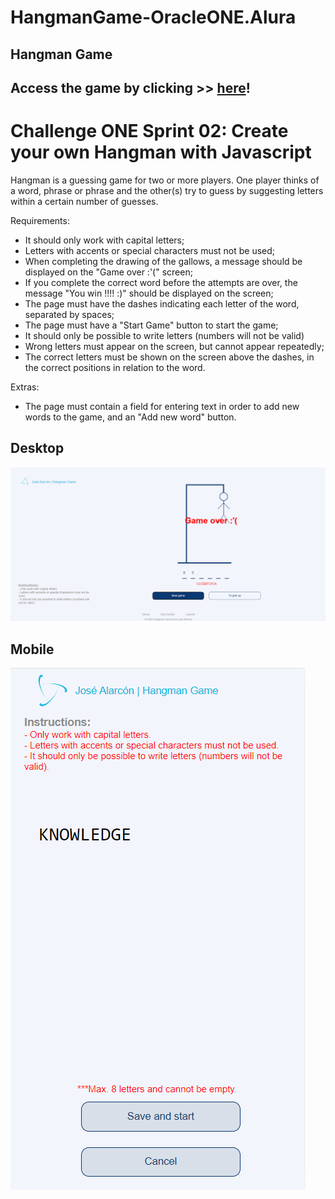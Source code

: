 # HangmanGame-OracleONE.Alura
## Hangman Game

## Access the game by clicking  >> <a href="https://dev-josealarcon.github.io/HangmanGame-OracleONE.Alura/" target="_blank">here</a>!

# Challenge ONE Sprint 02: Create your own Hangman with Javascript
Hangman is a guessing game for two or more players. One player thinks of a word, phrase or phrase and the other(s) try to guess by suggesting letters within a certain number of guesses.

Requirements:
- It should only work with capital letters;
- Letters with accents or special characters must not be used;
- When completing the drawing of the gallows, a message should be displayed on the "Game over :'(" screen;
- If you complete the correct word before the attempts are over, the message "You win !!!! :)" should be displayed on the screen;
- The page must have the dashes indicating each letter of the word, separated by spaces;
- The page must have a "Start Game" button to start the game;
- It should only be possible to write letters (numbers will not be valid)
- Wrong letters must appear on the screen, but cannot appear repeatedly;
- The correct letters must be shown on the screen above the dashes, in the correct positions in relation to the word.

Extras:
- The page must contain a field for entering text in order to add new words to the game, and an "Add new word" button.

 ## Desktop
 
<img src="/assets/desktop.png" alt="Page desktop">

 ## Mobile
 
<img src="/assets/mobile.png" alt="Page mobile">
